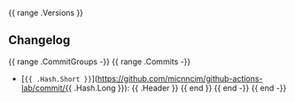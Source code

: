 {{ range .Versions }}
## Changelog

{{ range .CommitGroups -}}
{{ range .Commits -}}
- [`{{ .Hash.Short }}`](https://github.com/micnncim/github-actions-lab/commit/{{ .Hash.Long }}): {{ .Header }}
{{ end }}
{{ end -}}
{{ end -}}
